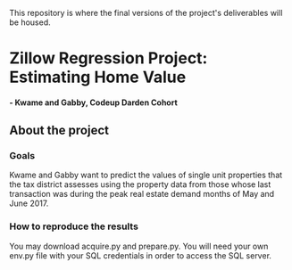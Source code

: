 This repository is where the final versions of the project's deliverables will be housed.

<h1 style= 'font: chalkduster'>Zillow Regression Project: Estimating Home Value </h1>
<h4> - Kwame and Gabby, Codeup Darden Cohort</h4>
<h2> About the project</h2>
<h3>Goals</h3>
Kwame and Gabby want to predict the values of single unit properties that the tax district assesses using the property data from those whose last transaction was during the peak real estate demand months of May and June 2017.
<h3>How to reproduce the results</h3>
You may download acquire.py and prepare.py. You will need your own env.py file with your SQL credentials in order to access the SQL server.
